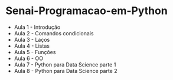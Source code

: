 # Senai-Programacao-em-Python

- Aula 1 - Introdução 
- Aula 2 - Comandos condicionais
- Aula 3 - Laços
- Aula 4 - Listas
- Aula 5 - Funções
- Aula 6 - OO
- Aula 7 - Python para Data Science parte 1
- Aula 8 - Python para Data Science parte 2
